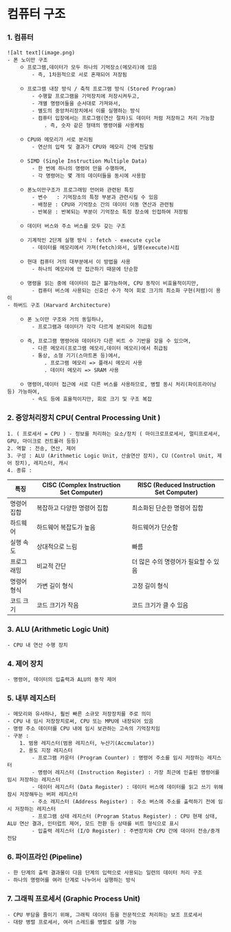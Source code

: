 # 컴퓨터 구조

### 1. 컴퓨터
    ![alt text](image.png)
    - 폰 노이만 구조 
        ㅇ 프로그램,데이터가 모두 하나의 기억장소(메모리)에 있음
            - 즉, 1차원적으로 서로 혼재되어 저장됨

        ㅇ 프로그램 내장 방식 / 축적 프로그램 방식 (Stored Program)
            - 수행할 프로그램을 기억장치에 저장시켜두고,
            - 개별 명령어들을 순서대로 가져와서,
            - 별도의 중앙처리장치에서 이를 실행하는 방식
            - 컴퓨터 입장에서는 프로그램(연산 절차)도 데이터 처럼 저장하고 처리 가능함
                . 즉, 숫자 같은 형태의 명령어를 사용케됨

        ㅇ CPU와 메모리가 서로 분리됨
            - 연산의 입력 및 결과가 CPU와 메모리 간에 전달됨

        ㅇ SIMD (Single Instruction Multiple Data)
            - 한 번에 하나의 명령어 만을 수행하며,
            - 각 명령어는 몇 개의 데이터들을 동시에 사용함

        ㅇ 폰노이만구조가 프로그래밍 언어와 관련된 특징
            - 변수   : 기억장소의 특정 부분과 관련시킬 수 있음
            - 배정문 : CPU와 기억장소 간의 데이터 이동 연산과 관련됨
            - 반복문 : 반복되는 부분이 기억장소 특정 장소에 인접하여 저장됨

        ㅇ 데이터 버스와 주소 버스를 모두 갖는 구조

        ㅇ 기계적인 2단계 실행 방식 : fetch - execute cycle
            - 데이터를 메모리에서 가져(fetch)와서, 실행(execute)시킴

        ㅇ 현대 컴퓨터 거의 대부분에서 이 방법을 사용
            - 하나의 메모리에 만 접근하기 때문에 단순함

        ㅇ 명령을 읽는 중에 데이터이 접근 불가능하여, CPU 동작이 비효율적이지만,
            - 컴퓨터 버스에 사용되는 신호선 수가 적어 회로 크기의 최소화 구현(저렴)이 용이
    - 하버드 구조 (Harvard Architecture)

        ㅇ 폰 노이만 구조와 거의 동일하나,
            - 프로그램과 데이터가 각각 다르게 분리되어 취급됨

        ㅇ 즉, 프로그램 명령어와 데이터가 다른 비트 수 기반을 갖을 수 있으며, 
            - 다른 메모리(프로그램 메모리,데이터 메모리)에서 취급됨
            - 통상, 소형 기기(스마트폰 등)에서, 
                . 프로그램 메모리 => 플래시 메모리 사용
                . 데이터 메모리 => SRAM 사용

        ㅇ 명령어,데이터 접근에 서로 다른 버스를 사용하므로, 병렬 동시 처리(파이프라이닝 등) 가능하여, 
            - 속도 등에 효율적이지만, 회로 크기 및 구조 복잡

### 2. 중앙처리장치 CPU( Central Processing Unit )
    1. ( 프로세서 = CPU ) - 정보를 처리하는 요소/장치 ( 마이크로프로세서, 멀티프로세서, GPU, 마이크로 컨트롤러 등등)
    2. 역할 : 전송, 연산, 제어
    3. 구성 : ALU (Arithmetic Logic Unit, 산술연산 장치), CU (Control Unit, 제어 장치), 레지스터, 캐시
    4. 종류 :  

| 특징            | CISC (Complex Instruction Set Computer)              | RISC (Reduced Instruction Set Computer)               |
|-----------------|------------------------------------------------------|-------------------------------------------------------|
| 명령어 집합      | 복잡하고 다양한 명령어 집합                          | 최소화된 단순한 명령어 집합                           |
| 하드웨어         | 하드웨어 복잡도가 높음                               | 하드웨어가 단순함                                     |
| 실행 속도        | 상대적으로 느림                                      | 빠름                                                  |
| 프로그래밍       | 비교적 간단                                          | 더 많은 수의 명령어가 필요할 수 있음                    |
| 명령어 형식      | 가변 길이 형식                                       | 고정 길이 형식                                        |
| 코드 크기        | 코드 크기가 작음                                     | 코드 크기가 클 수 있음                                |

### 3. ALU (Arithmetic Logic Unit)
    - CPU 내 연산 수행 장치

### 4. 제어 장치 
    - 명령어, 데이터의 입출력과 ALU의 동작 제어

### 5. 내부 레지스터
    - 메모리와 유사하나, 훨씬 빠른 소규모 저장장치를 주로 의미
    - CPU 내 임시 저장장치로써, CPU 또는 MPU에 내장되어 있음
    - 명령 주소 데이터를 CPU 내에 임시 보관하는 고속의 기억장치임
    - 구분 : 
        1. 범용 레지스터(범용 레지스터, 누산기(Accmulator))
        2. 용도 지정 레지스터
            - 프로그램 카운터 (Program Counter) : 명령어 주소를 임시 저장하는 레지스터
            - 명령어 레지스터 (Instruction Register) : 가장 최근에 인출된 명령어를 임시 저장하는 레지스터
            - 데이터 레지스터 (Data Register) : 데이터 버스에 데이터를 읽고 쓰기 위해 잠시 저장해두는 버퍼 레지스터
            - 주소 레지스터 (Address Register) : 주소 버스에 주소를 출력하기 전에 임시 저장하는 레지스터
            - 프로그램 상태 레지스터 (Program Status Register) : CPU 현재 상태, ALU 연산 결과, 인터럽트 제어, 모드 전환 등 상태를 비트 형식으로 표시
            - 입출력 레지스터 (I/O Register) : 주변장치와 CPU 간에 데이터 전송/중개 전담

### 6. 파이프라인 (Pipeline)
    - 한 단계의 출력 결과물이 다음 단계의 입력으로 사용되는 일련의 데이터 처리 구조
    - 하나의 명령어를 여러 단계로 나누어서 실행하는 방식

### 7. 그래픽 프로세서 (Graphic Process Unit)
    - CPU 부담을 줄이기 위해, 그래픽 데이터 등을 전문적으로 처리하는 보조 프로세서
    - 대량 병렬 프로세서, 여러 스레드를 병렬로 실행 가능